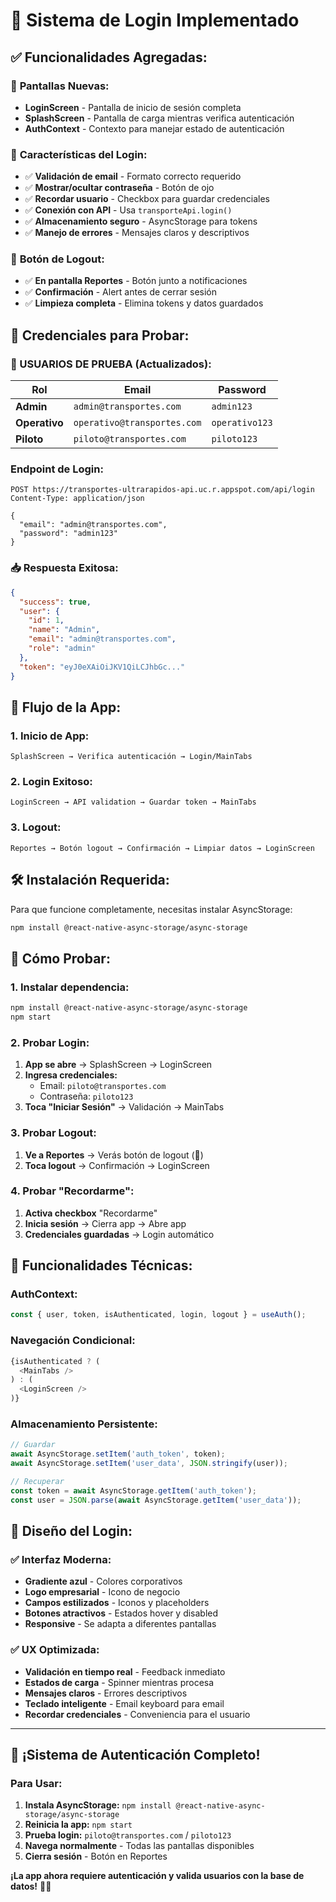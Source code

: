 # 🔐 Sistema de Login Implementado

## ✅ **Funcionalidades Agregadas:**

### 📱 **Pantallas Nuevas:**
- **LoginScreen** - Pantalla de inicio de sesión completa
- **SplashScreen** - Pantalla de carga mientras verifica autenticación
- **AuthContext** - Contexto para manejar estado de autenticación

### 🔧 **Características del Login:**
- ✅ **Validación de email** - Formato correcto requerido
- ✅ **Mostrar/ocultar contraseña** - Botón de ojo
- ✅ **Recordar usuario** - Checkbox para guardar credenciales
- ✅ **Conexión con API** - Usa `transporteApi.login()`
- ✅ **Almacenamiento seguro** - AsyncStorage para tokens
- ✅ **Manejo de errores** - Mensajes claros y descriptivos

### 🚪 **Botón de Logout:**
- ✅ **En pantalla Reportes** - Botón junto a notificaciones
- ✅ **Confirmación** - Alert antes de cerrar sesión
- ✅ **Limpieza completa** - Elimina tokens y datos guardados

## 🔑 **Credenciales para Probar:**

### **👤 USUARIOS DE PRUEBA (Actualizados):**

| Rol | Email | Password |
|-----|-------|----------|
| **Admin** | `admin@transportes.com` | `admin123` |
| **Operativo** | `operativo@transportes.com` | `operativo123` |
| **Piloto** | `piloto@transportes.com` | `piloto123` |

### **Endpoint de Login:**
```
POST https://transportes-ultrarapidos-api.uc.r.appspot.com/api/login
Content-Type: application/json

{
  "email": "admin@transportes.com",
  "password": "admin123"
}
```

### **📥 Respuesta Exitosa:**
```json
{
  "success": true,
  "user": {
    "id": 1,
    "name": "Admin",
    "email": "admin@transportes.com",
    "role": "admin"
  },
  "token": "eyJ0eXAiOiJKV1QiLCJhbGc..."
}
```

## 📱 **Flujo de la App:**

### **1. Inicio de App:**
```
SplashScreen → Verifica autenticación → Login/MainTabs
```

### **2. Login Exitoso:**
```
LoginScreen → API validation → Guardar token → MainTabs
```

### **3. Logout:**
```
Reportes → Botón logout → Confirmación → Limpiar datos → LoginScreen
```

## 🛠️ **Instalación Requerida:**

Para que funcione completamente, necesitas instalar AsyncStorage:

```bash
npm install @react-native-async-storage/async-storage
```

## 🎯 **Cómo Probar:**

### **1. Instalar dependencia:**
```bash
npm install @react-native-async-storage/async-storage
npm start
```

### **2. Probar Login:**
1. **App se abre** → SplashScreen → LoginScreen
2. **Ingresa credenciales:**
   - Email: `piloto@transportes.com`
   - Contraseña: `piloto123`
3. **Toca "Iniciar Sesión"** → Validación → MainTabs

### **3. Probar Logout:**
1. **Ve a Reportes** → Verás botón de logout (🚪)
2. **Toca logout** → Confirmación → LoginScreen

### **4. Probar "Recordarme":**
1. **Activa checkbox** "Recordarme"
2. **Inicia sesión** → Cierra app → Abre app
3. **Credenciales guardadas** → Login automático

## 🔧 **Funcionalidades Técnicas:**

### **AuthContext:**
```javascript
const { user, token, isAuthenticated, login, logout } = useAuth();
```

### **Navegación Condicional:**
```javascript
{isAuthenticated ? (
  <MainTabs />
) : (
  <LoginScreen />
)}
```

### **Almacenamiento Persistente:**
```javascript
// Guardar
await AsyncStorage.setItem('auth_token', token);
await AsyncStorage.setItem('user_data', JSON.stringify(user));

// Recuperar
const token = await AsyncStorage.getItem('auth_token');
const user = JSON.parse(await AsyncStorage.getItem('user_data'));
```

## 🎨 **Diseño del Login:**

### **✅ Interfaz Moderna:**
- **Gradiente azul** - Colores corporativos
- **Logo empresarial** - Icono de negocio
- **Campos estilizados** - Iconos y placeholders
- **Botones atractivos** - Estados hover y disabled
- **Responsive** - Se adapta a diferentes pantallas

### **✅ UX Optimizada:**
- **Validación en tiempo real** - Feedback inmediato
- **Estados de carga** - Spinner mientras procesa
- **Mensajes claros** - Errores descriptivos
- **Teclado inteligente** - Email keyboard para email
- **Recordar credenciales** - Conveniencia para el usuario

---

## 🚀 **¡Sistema de Autenticación Completo!**

### **Para Usar:**
1. **Instala AsyncStorage:** `npm install @react-native-async-storage/async-storage`
2. **Reinicia la app:** `npm start`
3. **Prueba login:** `piloto@transportes.com` / `piloto123`
4. **Navega normalmente** - Todas las pantallas disponibles
5. **Cierra sesión** - Botón en Reportes

**¡La app ahora requiere autenticación y valida usuarios con la base de datos!** 🔐✨
